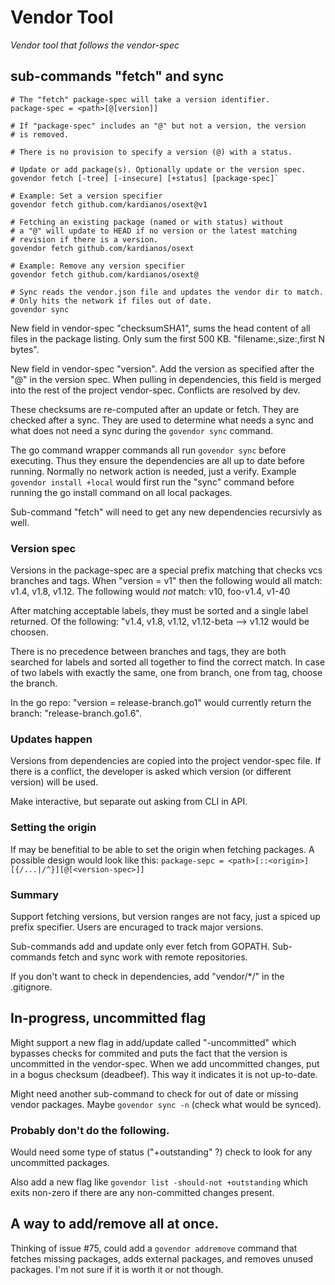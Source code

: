 # Vendor Tool
*Vendor tool that follows the vendor-spec*


## sub-commands "fetch" and sync

```
# The "fetch" package-spec will take a version identifier.
package-spec = <path>[@[version]]

# If "package-spec" includes an "@" but not a version, the version
# is removed.

# There is no provision to specify a version (@) with a status.

# Update or add package(s). Optionally update or the version spec.
govendor fetch [-tree] [-insecure] [+status] [package-spec]`

# Example: Set a version specifier
govendor fetch github.com/kardianos/osext@v1

# Fetching an existing package (named or with status) without
# a "@" will update to HEAD if no version or the latest matching
# revision if there is a version.
govendor fetch github.com/kardianos/osext

# Example: Remove any version specifier
govendor fetch github.com/kardianos/osext@

# Sync reads the vendor.json file and updates the vendor dir to match.
# Only hits the network if files out of date.
govendor sync
```

New field in vendor-spec "checksumSHA1", sums the head content of all
files in the package listing. Only sum the first 500 KB.
"filename:<filename>,size:<number of bytes>,first N bytes".

New field in vendor-spec "version". Add the version as specified after the
"@" in the version spec. When pulling in dependencies, this field is merged
into the rest of the project vendor-spec. Conflicts are resolved by dev.

These checksums are re-computed after an update or fetch. They are
checked after a sync. They are used to determine what needs a sync and
what does not need a sync during the `govendor sync` command.

The go command wrapper commands all run `govendor sync` before
executing. Thus they ensure the dependencies are all up to date before running.
Normally no network action is needed, just a verify.
Example `govendor install +local` would first run the "sync" command
before running the go install command on all local packages.

Sub-command "fetch" will need to get any new dependencies recursivly as well.

### Version spec

Versions in the package-spec are a special prefix matching that
checks vcs branches and tags.
When "version = v1" then the following would all match: v1.4, v1.8, v1.12.
The following would *not* match: v10, foo-v1.4, v1-40

After matching acceptable labels, they must be sorted and a single label
returned. Of the following: "v1.4, v1.8, v1.12, v1.12-beta --> v1.12 would 
be choosen.

There is no precedence between branches and tags, they are both searched for
labels and sorted all together to find the correct match. In case of two
labels with exactly the same, one from branch, one from tag, choose the branch.

In the go repo: "version = release-branch.go1" would currently return
the branch: "release-branch.go1.6".

### Updates happen

Versions from dependencies are copied into the project vendor-spec file.
If there is a conflict, the developer is asked which version (or different
version) will be used.

Make interactive, but separate out asking from CLI in API.

### Setting the origin

If may be benefitial to be able to set the origin when fetching packages. A
possible design would look like this:
`package-sepc = <path>[::<origin>][{/...|/^}][@[<version-spec>]]`

### Summary

Support fetching versions, but version ranges are not facy, just a spiced up
prefix specifier. Users are encuraged to track major versions.

Sub-commands add and update only ever fetch from GOPATH. Sub-commands fetch
and sync work with remote repositories.

If you don't want to check in dependencies, add "vendor/*/" in the .gitignore.

## In-progress, uncommitted flag

Might support a new flag in add/update called "-uncommitted" which bypasses
checks for commited and puts the fact that the version is uncommitted in
the vendor-spec. When we add uncommitted changes, put in a bogus checksum (deadbeef).
This way it indicates it is not up-to-date.

Might need another sub-command to check for out of date or missing vendor packages.
Maybe `govendor sync -n` (check what would be synced).

### Probably don't do the following.

Would need some type of status ("+outstanding" ?) check to look for any uncommitted packages.

Also add a new flag like `govendor list -should-not +outstanding` which exits non-zero 
if there are any non-committed changes present.

## A way to add/remove all at once.

Thinking of issue #75, could add a `govendor addremove` command
that fetches missing packages, adds external packages, and removes unused
packages. I'm not sure if it is worth it or not though.
